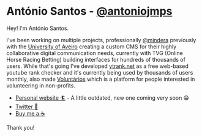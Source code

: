# António Santos - [@antoniojmps](https://twitter.com/antoniojmps)

Hey! I'm António Santos.

I've been working on multiple projects, professionally [@mindera](https://twitter.com/minderaswcraft) previously with the [University of Aveiro](https://www.ua.pt/) creating a custom CMS for their highly collaborative digital communication needs, currently with TVG (Online Horse Racing Betting) building interfaces for hundreds of thousands of users. While that's going I've developed [ytrank.net](https://ytrank.net) as a free web-based youtube rank checker and it's currently being used by thousands of users monthly, also made [Voluntários](https://voluntarios.app) which is a platform for people interested in volunteering in non-profits.


- [Personal website :surfer:](https://antoniosantos.me/#/) - A little outdated, new one coming very soon 😁
- [Twitter :baby_chick:](https://twitter.com/antoniojmps)
- [Buy me a :coffee:](https://www.buymeacoffee.com/antoniojps)

Thank you!

